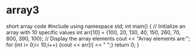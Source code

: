 # array3
short array code
#include <iostream>
using namespace std;
int main()
{
// Initialize an array with 10 specific values
int arr[10] = {100, 20, 130, 40, 150, 260, 70, 800, 390, 100};
// Display the array elements
cout << "Array elements are:";
for (int i= 0;i< 10;i++)
{cout << arr[i] << " ";}
return 0;
}
